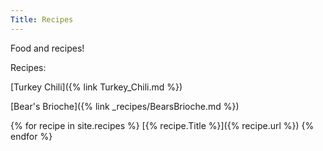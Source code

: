 ```yaml
---
Title: Recipes
---
```


Food and recipes!

Recipes:

[Turkey Chili]({% link Turkey_Chili.md %})

[Bear's Brioche]({% link _recipes/BearsBrioche.md %})

{% for recipe in site.recipes %}
   [{% recipe.Title %}]({% recipe.url %})
{% endfor %}

